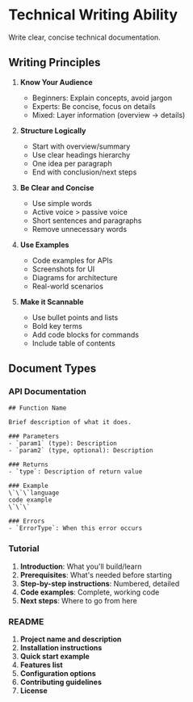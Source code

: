 # Technical Writing Ability

Write clear, concise technical documentation.

## Writing Principles

1. **Know Your Audience**
   - Beginners: Explain concepts, avoid jargon
   - Experts: Be concise, focus on details
   - Mixed: Layer information (overview → details)

2. **Structure Logically**
   - Start with overview/summary
   - Use clear headings hierarchy
   - One idea per paragraph
   - End with conclusion/next steps

3. **Be Clear and Concise**
   - Use simple words
   - Active voice > passive voice
   - Short sentences and paragraphs
   - Remove unnecessary words

4. **Use Examples**
   - Code examples for APIs
   - Screenshots for UI
   - Diagrams for architecture
   - Real-world scenarios

5. **Make it Scannable**
   - Use bullet points and lists
   - Bold key terms
   - Add code blocks for commands
   - Include table of contents

## Document Types

### API Documentation

```
## Function Name

Brief description of what it does.

### Parameters
- `param1` (type): Description
- `param2` (type, optional): Description

### Returns
- `type`: Description of return value

### Example
\`\`\`language
code example
\`\`\`

### Errors
- `ErrorType`: When this error occurs
```

### Tutorial

1. **Introduction**: What you'll build/learn
2. **Prerequisites**: What's needed before starting
3. **Step-by-step instructions**: Numbered, detailed
4. **Code examples**: Complete, working code
5. **Next steps**: Where to go from here

### README

1. **Project name and description**
2. **Installation instructions**
3. **Quick start example**
4. **Features list**
5. **Configuration options**
6. **Contributing guidelines**
7. **License**
